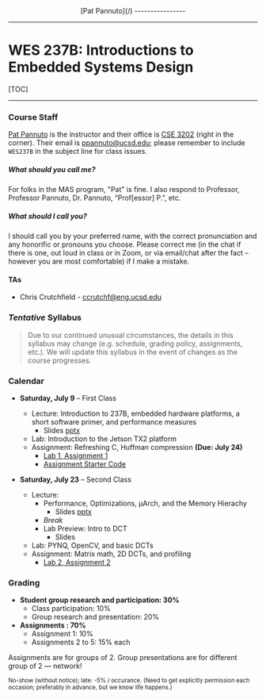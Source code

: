 <div align="center" markdown="1">
[Pat Pannuto](/)
----------------
</div>

---

WES 237B: Introductions to Embedded Systems Design
==================================================

<!--
## Overview

### Learning Goals

---
-->

[TOC]

---

### Course Staff

[Pat Pannuto](https://patpannuto.com) is the instructor and their office is [CSE 3202](https://cse.ucsd.edu/about/floormaps) (right in the corner).
Their email is [ppannuto@ucsd.edu](mailto:ppannuto@ucsd.edu?Subject=CSE141:);
please remember to include `WES237B` in the subject line for class issues.

##### What should you call me?
For folks in the MAS program, "Pat" is fine.
I also respond to Professor, Professor Pannuto, Dr. Pannuto, &ldquo;Prof[essor] P.&rdquo;, etc.

##### What should I call you?
I should call you by your preferred name, with the correct pronunciation and any honorific or pronouns you choose.
Please correct me (in the chat if there is one, out loud in class or in Zoom, or via email/chat after the fact – however you are most comfortable) if I make a mistake.


#### TAs

 - Chris Crutchfield - ccrutchf@eng.ucsd.edu


### _Tentative_ Syllabus

> Due to our continued unusual circumstances, the details in this syllabus may
> change (e.g. schedule, grading policy, assignments, etc.). We will update
> this syllabus in the event of changes as the course progresses.


### Calendar

 - **Saturday, July 9** &ndash; First Class
    - Lecture: Introduction to 237B, embedded hardware platforms, a short software primer, and performance measures
        - Slides [pptx](wes237b-su22-01-Intro_HWandHuffman.pptx)
    - Lab: Introduction to the Jetson TX2 platform
    - Assignment: Refreshing C, Huffman compression **(Due: July 24)**
        - [Lab 1, Assignment 1](assignment1.html)
        - [Assignment Starter Code](wes237b-a1-huffman.zip)

 - **Saturday, July 23** &ndash; Second Class
    - Lecture:
        - Performance, Optimizations, µArch, and the Memory Hierachy
            - Slides [pptx](wes237b-su22-02-Performance_Optimization_Jpg.pptx)
        - _Break_
        - Lab Preview: Intro to DCT
            - Slides
    - Lab: PYNQ, OpenCV, and basic DCTs
    - Assignment: Matrix math, 2D DCTs, and profiling
        - [Lab 2, Assignment 2](assignment2/)
<!--
 - **Saturday, August 6** &ndash; Third Class
    - Lecture:
        - ` 9:00-10:15` Compiler optimizations, SIMD, GPU implementations
        - `10:15-10:30` _Break_
        - `10:30-11:30` Student Presentation
        - `11:30-11:40` _Break_
        - `11:40-12:00` Pre-lab: Sobel filters, ARM NEON, PYNQ vs. Jetson
    - Lab:
        - Optimizations in practice [`-f-tree-opt`, perf]
    - Assignment:
        - Implementing a Sobel filter
        - Benchmarking vs. the OpenCV Sobel implementation

 - **Saturday, August 20** &ndash; Fourth Class
    - Lecture:
    - Lab:
    - Assignment:

 - **Saturday, September 3** &ndash; Fifth & Final Class
    - Lecture:
    - Lab:
    - Assignment:
-->

### Grading

 - **Student group research and participation: 30%**
    - Class participation: 10%
    - Group research and presentation: 20% 
 - **Assignments : 70%**
    - Assignment 1: 10%
    - Assignments 2 to 5: 15% each

Assignments are for groups of 2. Group presentations are for different group of 2 — network!

<small>No-show (without notice); late: -5% / occurance. (Need to get explicitly permission
each occasion; preferably in advance, but we know life happens.)</small>

